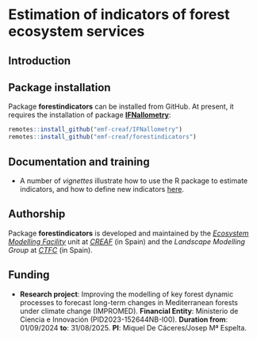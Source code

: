
# Estimation of indicators of forest ecosystem services

## Introduction

## Package installation

Package **forestindicators** can be installed from GitHub. At present,
it requires the installation of package
[**IFNallometry**](https://emf-creaf.github.io/IFNallometry/index.html):

``` r
remotes::install_github("emf-creaf/IFNallometry")
remotes::install_github("emf-creaf/forestindicators")
```

## Documentation and training

- A number of *vignettes* illustrate how to use the R package to
  estimate indicators, and how to define new indicators
  [here](https://emf-creaf.github.io/forestindicators/articles/).

## Authorship

Package **forestindicators** is developed and maintained by the
[*Ecosystem Modelling Facility*](https://emf.creaf.cat) unit at
[*CREAF*](https://www.creaf.cat/) (in Spain) and the *Landscape
Modelling Group* at [*CTFC*](https://www.ctfc.cat/) (in Spain).

## Funding

- **Research project**: Improving the modelling of key forest dynamic
  processes to forecast long-term changes in Mediterranean forests under
  climate change (IMPROMED). **Financial Entity**: Ministerio de Ciencia
  e Innovación (PID2023-152644NB-I00). **Duration from**: 01/09/2024
  **to**: 31/08/2025. **PI**: Miquel De Cáceres/Josep Mª Espelta.
